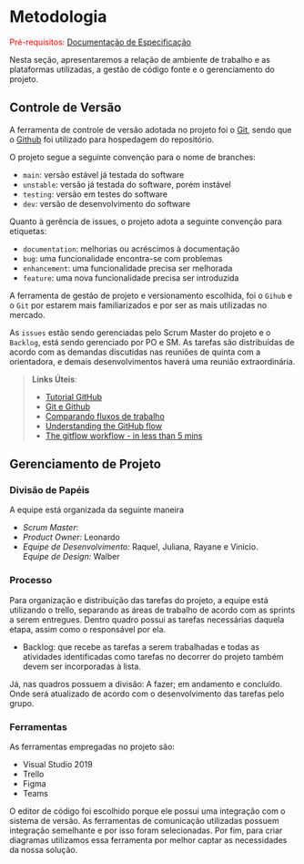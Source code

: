 
# Metodologia

<span style="color:red">Pré-requisitos: <a href="2-Especificação do Projeto.md"> Documentação de Especificação</a></span>

Nesta seção, apresentaremos a relação de ambiente de trabalho e as plataformas utilizadas, a gestão de código fonte e o gerenciamento do projeto. 

## Controle de Versão

A ferramenta de controle de versão adotada no projeto foi o
[Git](https://git-scm.com/), sendo que o [Github](https://github.com)
foi utilizado para hospedagem do repositório.

O projeto segue a seguinte convenção para o nome de branches:

- `main`: versão estável já testada do software
- `unstable`: versão já testada do software, porém instável
- `testing`: versão em testes do software
- `dev`: versão de desenvolvimento do software

Quanto à gerência de issues, o projeto adota a seguinte convenção para
etiquetas:

- `documentation`: melhorias ou acréscimos à documentação
- `bug`: uma funcionalidade encontra-se com problemas
- `enhancement`: uma funcionalidade precisa ser melhorada
- `feature`: uma nova funcionalidade precisa ser introduzida

A ferramenta de gestão de projeto e versionamento escolhida, foi o
`Gihub` e o `Git` por estarem mais familiarizados e por ser as mais utilizadas no mercado.

As `issues` estão sendo gerenciadas pelo Scrum Master do projeto e o
`Backlog`, está sendo gerenciado por PO e SM. As tarefas são distribuídas
de acordo com as demandas discutidas nas reuniões de quinta com a orientadora, e demais desenvolvimentos haverá uma reunião extraordinária.


> **Links Úteis**:
> - [Tutorial GitHub](https://guides.github.com/activities/hello-world/)
> - [Git e Github](https://www.youtube.com/playlist?list=PLHz_AreHm4dm7ZULPAmadvNhH6vk9oNZA)
>  - [Comparando fluxos de trabalho](https://www.atlassian.com/br/git/tutorials/comparing-workflows)
> - [Understanding the GitHub flow](https://guides.github.com/introduction/flow/)
> - [The gitflow workflow - in less than 5 mins](https://www.youtube.com/watch?v=1SXpE08hvGs)

## Gerenciamento de Projeto

### Divisão de Papéis

A equipe está organizada da seguinte maneira <br>
* *Scrum Master:* <br>
* *Product Owner:*  Leonardo <br>
* *Equipe de Desenvolvimento:* Raquel, Juliana, Rayane e Vinicio. <br>
*Equipe de Design:* Walber <br>


### Processo

Para organização e distribuição das tarefas do projeto, a equipe está
utilizando o trello, separando as áreas de trabalho de acordo com as sprints a serem entregues. Dentro quadro possui as tarefas necessárias daquela etapa, assim como o responsável por ela. 

* Backlog: que recebe as tarefas a serem trabalhadas e todas as
atividades identificadas como tarefas no decorrer do projeto também devem
ser incorporadas à lista.

Já, nas quadros possuem a divisão: A fazer; em andamento e concluído. Onde será atualizado de acordo com o desenvolvimento das tarefas pelo grupo.

### Ferramentas

As ferramentas empregadas no projeto são:

- Visual Studio 2019
- Trello 
- Figma
- Teams

O editor de código foi escolhido porque ele possui uma integração com o
sistema de versão. As ferramentas de comunicação utilizadas possuem
integração semelhante e por isso foram selecionadas. Por fim, para criar
diagramas utilizamos essa ferramenta por melhor captar as
necessidades da nossa solução.


